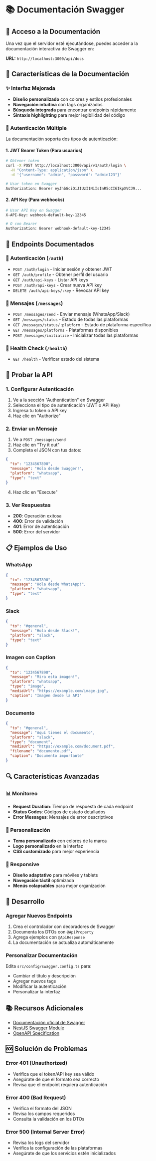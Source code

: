 # 📚 Documentación Swagger

## 🚀 Acceso a la Documentación

Una vez que el servidor esté ejecutándose, puedes acceder a la documentación interactiva de Swagger en:

**URL:** `http://localhost:3000/api/docs`

## 🔧 Características de la Documentación

### ✨ Interfaz Mejorada
- **Diseño personalizado** con colores y estilos profesionales
- **Navegación intuitiva** con tags organizados
- **Búsqueda integrada** para encontrar endpoints rápidamente
- **Sintaxis highlighting** para mejor legibilidad del código

### 🔐 Autenticación Múltiple
La documentación soporta dos tipos de autenticación:

#### 1. **JWT Bearer Token** (Para usuarios)
```bash
# Obtener token
curl -X POST http://localhost:3000/api/v1/auth/login \
  -H "Content-Type: application/json" \
  -d '{"username": "admin", "password": "admin123"}'

# Usar token en Swagger
Authorization: Bearer eyJhbGciOiJIUzI1NiIsInR5cCI6IkpXVCJ9...
```

#### 2. **API Key** (Para webhooks)
```bash
# Usar API Key en Swagger
X-API-Key: webhook-default-key-12345

# O con Bearer
Authorization: Bearer webhook-default-key-12345
```

## 📱 Endpoints Documentados

### 🔐 Autenticación (`/auth`)
- `POST /auth/login` - Iniciar sesión y obtener JWT
- `GET /auth/profile` - Obtener perfil del usuario
- `GET /auth/api-keys` - Listar API keys
- `POST /auth/api-keys` - Crear nueva API key
- `DELETE /auth/api-keys/:key` - Revocar API key

### 📱 Mensajes (`/messages`)
- `POST /messages/send` - Enviar mensaje (WhatsApp/Slack)
- `GET /messages/status` - Estado de todas las plataformas
- `GET /messages/status/:platform` - Estado de plataforma específica
- `GET /messages/platforms` - Plataformas disponibles
- `POST /messages/initialize` - Inicializar todas las plataformas

### 💚 Health Check (`/health`)
- `GET /health` - Verificar estado del sistema

## 🧪 Probar la API

### 1. **Configurar Autenticación**
1. Ve a la sección "Authentication" en Swagger
2. Selecciona el tipo de autenticación (JWT o API Key)
3. Ingresa tu token o API key
4. Haz clic en "Authorize"

### 2. **Enviar un Mensaje**
1. Ve a `POST /messages/send`
2. Haz clic en "Try it out"
3. Completa el JSON con tus datos:

```json
{
  "to": "1234567890",
  "message": "Hola desde Swagger!",
  "platform": "whatsapp",
  "type": "text"
}
```

4. Haz clic en "Execute"

### 3. **Ver Respuestas**
- **200**: Operación exitosa
- **400**: Error de validación
- **401**: Error de autenticación
- **500**: Error del servidor

## 📋 Ejemplos de Uso

### WhatsApp
```json
{
  "to": "1234567890",
  "message": "Hola desde WhatsApp!",
  "platform": "whatsapp",
  "type": "text"
}
```

### Slack
```json
{
  "to": "#general",
  "message": "Hola desde Slack!",
  "platform": "slack",
  "type": "text"
}
```

### Imagen con Caption
```json
{
  "to": "1234567890",
  "message": "Mira esta imagen!",
  "platform": "whatsapp",
  "type": "image",
  "mediaUrl": "https://example.com/image.jpg",
  "caption": "Imagen desde la API"
}
```

### Documento
```json
{
  "to": "#general",
  "message": "Aquí tienes el documento",
  "platform": "slack",
  "type": "document",
  "mediaUrl": "https://example.com/document.pdf",
  "filename": "documento.pdf",
  "caption": "Documento importante"
}
```

## 🔍 Características Avanzadas

### 📊 Monitoreo
- **Request Duration**: Tiempo de respuesta de cada endpoint
- **Status Codes**: Códigos de estado detallados
- **Error Messages**: Mensajes de error descriptivos

### 🎨 Personalización
- **Tema personalizado** con colores de la marca
- **Logo personalizado** en la interfaz
- **CSS customizado** para mejor experiencia

### 📱 Responsive
- **Diseño adaptativo** para móviles y tablets
- **Navegación táctil** optimizada
- **Menús colapsables** para mejor organización

## 🚀 Desarrollo

### Agregar Nuevos Endpoints
1. Crea el controlador con decoradores de Swagger
2. Documenta los DTOs con `@ApiProperty`
3. Agrega ejemplos con `@ApiResponse`
4. La documentación se actualiza automáticamente

### Personalizar Documentación
Edita `src/config/swagger.config.ts` para:
- Cambiar el título y descripción
- Agregar nuevos tags
- Modificar la autenticación
- Personalizar la interfaz

## 📚 Recursos Adicionales

- [Documentación oficial de Swagger](https://swagger.io/docs/)
- [NestJS Swagger Module](https://docs.nestjs.com/openapi/introduction)
- [OpenAPI Specification](https://swagger.io/specification/)

## 🆘 Solución de Problemas

### Error 401 (Unauthorized)
- Verifica que el token/API key sea válido
- Asegúrate de que el formato sea correcto
- Revisa que el endpoint requiera autenticación

### Error 400 (Bad Request)
- Verifica el formato del JSON
- Revisa los campos requeridos
- Consulta la validación en los DTOs

### Error 500 (Internal Server Error)
- Revisa los logs del servidor
- Verifica la configuración de las plataformas
- Asegúrate de que los servicios estén inicializados
